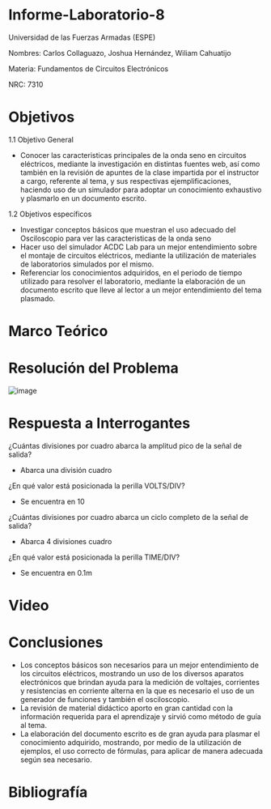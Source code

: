 # Informe-Laboratorio-8

Universidad de las Fuerzas Armadas (ESPE)

Nombres: Carlos Collaguazo, Joshua Hernández, Wiliam Cahuatijo

Materia: Fundamentos de Circuitos Electrónicos

NRC: 7310

# Objetivos

1.1 Objetivo General

* Conocer las caracteristicas principales de la onda seno en circuitos eléctricos, mediante la investigación en distintas fuentes web, así como también en la revisión de apuntes de la clase impartida por el instructor a cargo, referente al tema, y sus respectivas ejemplificaciones, haciendo uso de un simulador para adoptar un conocimiento exhaustivo y plasmarlo en un documento escrito.

1.2 Objetivos específicos

* Investigar conceptos básicos que muestran el uso adecuado del Osciloscopio para ver las caracteristicas de la onda seno
* Hacer uso del simulador ACDC Lab para un mejor entendimiento sobre el montaje de circuitos eléctricos, mediante la utilización de materiales de laboratorios simulados por el mismo.
* Referenciar los conocimientos adquiridos, en el periodo de tiempo utilizado para resolver el laboratorio, mediante la elaboración de un documento escrito que lleve al lector a un mejor entendimiento del tema plasmado.

# Marco Teórico

# Resolución del Problema

![image](https://user-images.githubusercontent.com/105675868/185667483-8c7cd72d-b6fe-42f9-8463-b11d454c352c.png)

# Respuesta a Interrogantes

¿Cuántas divisiones por cuadro abarca la amplitud pico de la señal de salida?

* Abarca una división cuadro

¿En qué valor está posicionada la perilla VOLTS/DIV? 

* Se encuentra en 10

¿Cuántas divisiones por cuadro abarca un ciclo completo de la señal de salida?

* Abarca 4 divisiones cuadro

¿En qué valor está posicionada la perilla TIME/DIV? 

* Se encuentra en 0.1m


# Video



# Conclusiones

* Los conceptos básicos son necesarios para un mejor entendimiento de los circuitos eléctricos, mostrando un uso de los diversos aparatos electrónicos que brindan ayuda para la medición de voltajes, corrientes y resistencias en corriente alterna en la que es necesario el uso de un generador de funciones y también el osciloscopio.
* La revisión de material didáctico aporto en gran cantidad con la información requerida para el aprendizaje y sirvió como método de guía al tema.
* La elaboración del documento escrito es de gran ayuda para plasmar el conocimiento adquirido, mostrando, por medio de la utilización de ejemplos, el uso correcto de fórmulas, para aplicar de manera adecuada según sea necesario.

# Bibliografía
